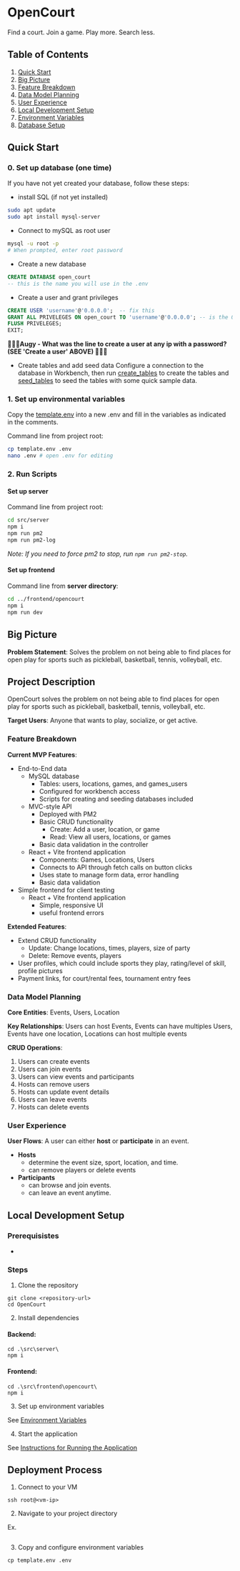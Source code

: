 # OpenCourt
Find a court. Join a game. Play more. Search less.


## Table of Contents

1. [Quick Start](#quick-start)
1. [Big Picture](#big-picture)
1. [Feature Breakdown](#feature-breakdown)
1. [Data Model Planning](#data-model-planning)
1. [User Experience](#user-experience)
1. [Local Development Setup](#local-development-setup)
1. [Environment Variables](#environment-variables)
1. [Database Setup](#database-setup)

## Quick Start
### 0. Set up database (one time)
If you have not yet created your database, follow these steps:
- install SQL (if not yet installed)
```bash
sudo apt update
sudo apt install mysql-server
```
- Connect to mySQL as root user
```bash
mysql -u root -p 
# When prompted, enter root password
```
- Create a new database
```sql
CREATE DATABASE open_court 
-- this is the name you will use in the .env 
```
- Create a user and grant privileges
```sql
CREATE USER 'username'@'0.0.0.0';  -- fix this
GRANT ALL PRIVELEGES ON open_court TO 'username'@'0.0.0.0'; -- is the 0.0.0.0 right?
FLUSH PRIVELEGES;
EXIT;
```
**🚩🚩🚩Augy - What was the line to create a user at any ip with a password? (SEE 'Create a user' ABOVE) 🚩🚩🚩**
- Create tables and add seed data
Configure a connection to the database in Workbench, then run [create_tables](./src/database/create_tables.sql) to create the tables and [seed_tables](./src/database/seed_tables.sql) to seed the tables with some quick sample data.

### 1. Set up environmental variables
Copy the [template.env](./template.env) into a new .env and fill in the variables as indicated in the comments.

Command line from project root:
```bash
cp template.env .env
nano .env # open .env for editing
```

### 2. Run Scripts

#### Set up server

Command line from project root:
```bash
cd src/server
npm i
npm run pm2
npm run pm2-log
```
*Note: If you need to force pm2 to stop, run `npm run pm2-stop`.*

#### Set up frontend

Command line from **server directory**:
```bash
cd ../frontend/opencourt
npm i
npm run dev
```

## Big Picture

**Problem Statement**: Solves the problem on not being able to find places for open play for sports such as pickleball, basketball, tennis, volleyball, etc.

## Project Description
OpenCourt solves the problem on not being able to find places for open play for sports such as pickleball, basketball, tennis, volleyball, etc.

**Target Users**: Anyone that wants to play, socialize, or get active.

### Feature Breakdown

**Current MVP Features**: 
- End-to-End data
    - MySQL database
        - Tables: users, locations, games, and games_users
        - Configured for workbench access
        - Scripts for creating and seeding databases included
    - MVC-style API
        - Deployed with PM2
        - Basic CRUD functionality
            - Create: Add a user, location, or game
            - Read: View all users, locations, or games
        - Basic data validation in the controller
    - React + Vite frontend application 
        - Components: Games, Locations, Users
        - Connects to API through fetch calls on button clicks
        - Uses state to manage form data, error handling
        - Basic data validation
- Simple frontend for client testing
    - React + Vite frontend application
        - Simple, responsive UI
        - useful frontend errors

**Extended Features**: 
- Extend CRUD functionality
    - Update: Change locations, times, players, size of party
    - Delete: Remove events, players
- User profiles, which could include sports they play, rating/level of skill, profile pictures
- Payment links, for court/rental fees, tournament entry fees

### Data Model Planning
**Core Entities**: Events, Users, Location

**Key Relationships**: Users can host Events, Events can have multiples Users, Events have one location, Locations can host multiple events

**CRUD Operations**:
1. Users can create events
2. Users can join events
3. Users can view events and participants
4. Hosts can remove users
5. Hosts can update event details
6. Users can leave events
7. Hosts can delete events

### User Experience

**User Flows**:
A user can either **host** or **participate** in an event. 
- **Hosts**
    - determine the event size, sport, location, and time.
    - can remove players or delete events
- **Participants**
    - can browse and join events.
    - can leave an event anytime.

## Local Development Setup
### Prerequisistes
- 

### Steps
1. Clone the repository
```
git clone <repository-url>
cd OpenCourt
```

2. Install dependencies

#### Backend:
```
cd .\src\server\
npm i
```

#### Frontend:
```
cd .\src\frontend\opencourt\
npm i
```

3. Set up environment variables

See [Environment Variables](#environment-variables)

4. Start the application

See [Instructions for Running the Application](#instructions-for-running-the-application)


## Deployment Process
1. Connect to your VM
```
ssh root@<vm-ip>
```
2. Navigate to your project directory

Ex. 
```cd projects/OpenCourt
```


3. Copy and configure environment variables
```
cp template.env .env